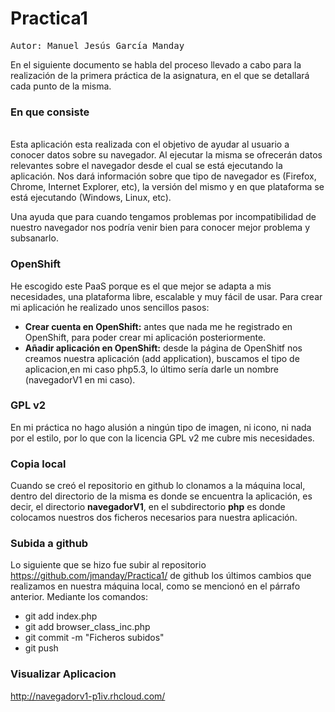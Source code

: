 Practica1
=========
<pre>
Autor: Manuel Jesús García Manday
</pre>
  
En el siguiente documento se habla del proceso llevado a cabo para la realización de la primera práctica de la asignatura, en el que se detallará cada punto de la misma.

<b><h3>En que consiste</h3></b>   
Esta aplicación esta realizada con el objetivo de ayudar al usuario a conocer datos sobre su navegador. Al ejecutar la misma 
se ofrecerán datos relevantes sobre el navegador desde el cual se está ejecutando la aplicación. Nos dará información sobre
que tipo de navegador es (Firefox, Chrome, Internet Explorer, etc), la versión del mismo y en que plataforma se está ejecutando (Windows, Linux, etc).

Una ayuda que para cuando tengamos problemas por incompatibilidad de nuestro navegador nos podría venir bien para conocer mejor
problema y subsanarlo.

<b><h3>OpenShift</h3></b> 
He escogido este PaaS porque es el que mejor se adapta a mis necesidades, una plataforma libre, escalable y muy fácil de usar.
Para crear mi aplicación he realizado unos sencillos pasos:
* **Crear cuenta en OpenShift:** antes que nada me he registrado en OpenShift, para poder crear mi aplicación posteriormente.
* **Añadir aplicación en OpenShift:** desde la página de OpenShitf nos creamos nuestra aplicación (add application), buscamos el tipo de aplicacion,en mi caso php5.3,
lo último sería darle un nombre (navegadorV1 en mi caso).

<b><h3>GPL v2</h3></b> 
En mi práctica no hago alusión a ningún tipo de imagen, ni icono, ni nada por el estilo, por lo que con la licencia GPL v2 me cubre 
mis necesidades.

<b><h3>Copia local</h3></b> 
Cuando se creó el repositorio en github lo clonamos a la máquina local, dentro del directorio de la misma es donde se encuentra la aplicación, es decir,
el directorio **navegadorV1**, en el subdirectorio **php** es donde colocamos nuestros dos ficheros necesarios para nuestra aplicación.

<b><h3>Subida a github</h3></b> 
Lo siguiente que se hizo fue subir al repositorio https://github.com/jmanday/Practica1/ de github los últimos cambios que realizamos en nuestra máquina local, 
como se mencionó en el párrafo anterior. Mediante los comandos:
* git add index.php
* git add browser_class_inc.php
* git commit -m "Ficheros subidos"
* git push

<b><h3>Visualizar Aplicacion</h3></b>
http://navegadorv1-p1iv.rhcloud.com/
